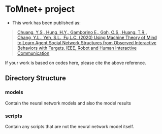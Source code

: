 # ToMnet+ project

- This work has been published as:

> [Chuang, Y.S., Hung, H.Y., Gamborino E., Goh, O.S., Huang, T.R., Chang, Y.L., Yeh, S.L., Fu,L.C. (2020) Using Machine Theory of Mind to Learn Agent Social Network Structures from Observed Interactive Behaviors with Targets. IEEE, Robot and Human Interactive Communication](https://ieeexplore.ieee.org/abstract/document/9223453)

If your work is based on codes here, please cite the above reference.

## Directory Structure



### models

Contain the neural network models and also the model results


### scripts

Contain any scripts that are not the neural network model itself.



